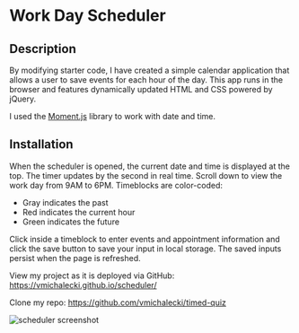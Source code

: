# Work Day Scheduler

## Description

By modifying starter code, I have created a simple calendar application that allows a user to save events for each hour of the day. This app runs in the browser and features dynamically updated HTML and CSS powered by jQuery.

I used the [Moment.js](https://momentjs.com/) library to work with date and time.

## Installation

When the scheduler is opened, the current date and time is displayed at the top. The timer updates by the second in real time. Scroll down to view the work day from 9AM to 6PM. Timeblocks are color-coded:

  * Gray indicates the past
  * Red indicates the current hour
  * Green indicates the future

Click inside a timeblock to enter events and appointment information and click the save button to save your input in local storage. The saved inputs persist when the page is refreshed.

View my project as it is deployed via GitHub: https://vmichalecki.github.io/scheduler/

Clone my repo: https://github.com/vmichalecki/timed-quiz

![scheduler screenshot](./assets/images.scheduler.screenshot)
